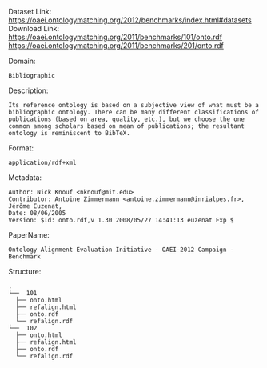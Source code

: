 Dataset Link: https://oaei.ontologymatching.org/2012/benchmarks/index.html#datasets
Download Link:
https://oaei.ontologymatching.org/2011/benchmarks/101/onto.rdf
https://oaei.ontologymatching.org/2011/benchmarks/201/onto.rdf

Domain: 

```
Bibliographic
```

Description: 

```
Its reference ontology is based on a subjective view of what must be a bibliographic ontology. There can be many different classifications of publications (based on area, quality, etc.), but we choose the one common among scholars based on mean of publications; the resultant ontology is reminiscent to BibTeX. 
```

Format: 

```
application/rdf+xml
```

Metadata: 

```
Author: Nick Knouf <nknouf@mit.edu>
Contributor: Antoine Zimmermann <antoine.zimmermann@inrialpes.fr>, Jérôme Euzenat,
Date: 08/06/2005
Version: $Id: onto.rdf,v 1.30 2008/05/27 14:41:13 euzenat Exp $
```

PaperName: 

```
Ontology Alignment Evaluation Initiative - OAEI-2012 Campaign - Benchmark
```

Structure: 
```
.
└──  101
  ├── onto.html
  ├── refalign.html
  ├── onto.rdf
  └── refalign.rdf
└──  102
  ├── onto.html
  ├── refalign.html
  ├── onto.rdf
  └── refalign.rdf
```

